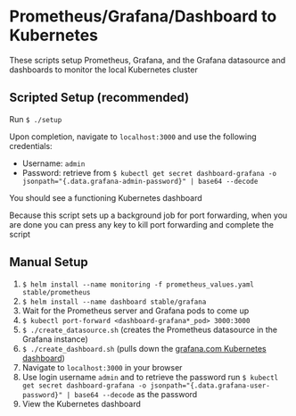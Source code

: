 # Prometheus/Grafana/Dashboard to Kubernetes

These scripts setup Prometheus, Grafana, and the Grafana datasource and dashboards to monitor the local Kubernetes cluster

## Scripted Setup (recommended)

Run `$ ./setup`

Upon completion, navigate to `localhost:3000` and use the following credentials:
- Username: `admin`
- Password: retrieve from `$ kubectl get secret dashboard-grafana -o jsonpath="{.data.grafana-admin-password}" | base64 --decode`

You should see a functioning Kubernetes dashboard

Because this script sets up a background job for port forwarding, when you are done you can press any key to kill port forwarding and complete the script

## Manual Setup

1. `$ helm install --name monitoring -f prometheus_values.yaml stable/prometheus`
1. `$ helm install --name dashboard stable/grafana`
1. Wait for the Prometheus server and Grafana pods to come up
1. `$ kubectl port-forward <dashboard-grafana*_pod> 3000:3000`
1. `$ ./create_datasource.sh` (creates the Prometheus datasource in the Grafana instance)
1. `$ ./create_dashboard.sh` (pulls down the [grafana.com Kubernetes dashboard](https://grafana.com/dashboards/315))
1. Navigate to `localhost:3000` in your browser
1. Use login username `admin` and to retrieve the password run `$ kubectl get secret dashboard-grafana -o jsonpath="{.data.grafana-user-password}" | base64 --decode` as the password
1. View the Kubernetes dashboard
